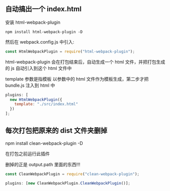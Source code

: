 ## 自动搞出一个 index.html

安装 html-webpack-plugin

```
npm install html-webpack-plugin -D
```

然后在 webpack.config.js 中引入:

```javascript
const HtmlWebpackPlugin = require("html-webpack-plugin");
```

html-webpack-plugin 会在打包结束后，自动生成一个 html 文件，并把打包生成的 js 自动引入到这个 html 文件中

template 参数是指模板 以参数中的 html 文件作为模板生成，第二步才把 bundle.js 注入到 html 中

```javascript
plugins: [
  new HtmlWebpackPlugin({
    template: "./src/index.html"
  })
];
```

## 每次打包把原来的 dist 文件夹删掉

npm install clean-webpack-plugin -D

在打包之前运行此插件

删掉的正是 output.path 里面的东西!!!

```javascript
const CleanWebpackPlugin = require("clean-webpack-plugin");

plugins: [new CleanWebpackPlugin.CleanWebpackPlugin()];
```
